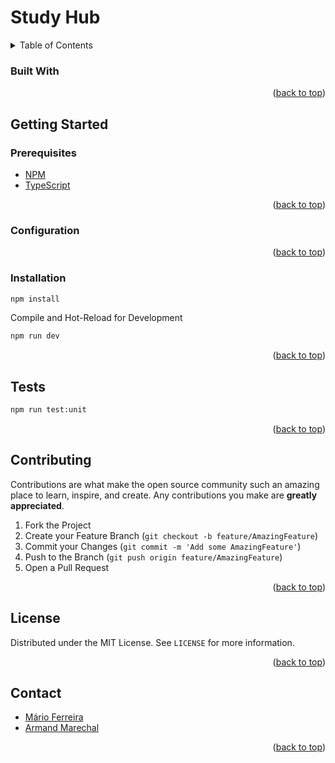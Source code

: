 # Study Hub
<a name="readme-top"></a>
<details>
  <summary>Table of Contents</summary>
  <ol>
    <li>
        <a href="#built-with">Built With</a>
    </li>
    <li>
      <a href="#getting-started">Getting Started</a>
      <ul>
        <li><a href="#prerequisites">Prerequisites</a></li>
        <li><a href="#configuration">Configuration</a></li>
        <li><a href="#installation">Installation</a></li>
      </ul>
    </li>
    <li><a href="#tests">Tests</a></li>
    <li><a href="#license">License</a></li>
  </ol>
</details>

### Built With



<p align="right">(<a href="#readme-top">back to top</a>)</p>

<!-- GETTING STARTED -->
## Getting Started

### Prerequisites
- [NPM](https://www.npmjs.com/)
- [TypeScript](https://www.typescriptlang.org/)

<p align="right">(<a href="#readme-top">back to top</a>)</p>

### Configuration

<p align="right">(<a href="#readme-top">back to top</a>)</p>

### Installation

```sh
npm install
```

Compile and Hot-Reload for Development

```sh
npm run dev
```

<p align="right">(<a href="#readme-top">back to top</a>)</p>

## Tests

```sh
npm run test:unit
```

<p align="right">(<a href="#readme-top">back to top</a>)</p>

<!-- CONTRIBUTING -->
## Contributing

Contributions are what make the open source community such an amazing place to learn, inspire, and create. Any contributions you make are **greatly appreciated**.

1. Fork the Project
2. Create your Feature Branch (`git checkout -b feature/AmazingFeature`)
3. Commit your Changes (`git commit -m 'Add some AmazingFeature'`)
4. Push to the Branch (`git push origin feature/AmazingFeature`)
5. Open a Pull Request

<p align="right">(<a href="#readme-top">back to top</a>)</p>

<!-- LICENSE -->
## License

Distributed under the MIT License. See `LICENSE` for more information.

<p align="right">(<a href="#readme-top">back to top</a>)</p>

<!-- CONTACT -->
## Contact

* [Mário Ferreira](https://github.com/Thynkon)
* [Armand Marechal](https://github.com/Penfu)

<p align="right">(<a href="#readme-top">back to top</a>)</p>